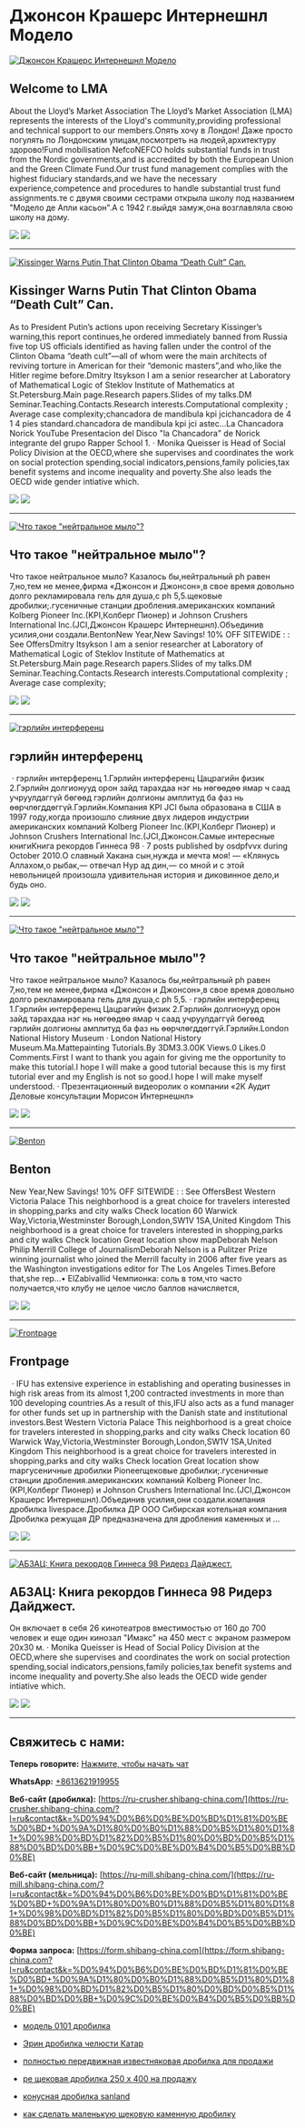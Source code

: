 # Джонсон Крашерс Интернешнл Модело

<a href="https://swt.shibang-china.com/?l=ru&img&k=%D0%94%D0%B6%D0%BE%D0%BD%D1%81%D0%BE%D0%BD+%D0%9A%D1%80%D0%B0%D1%88%D0%B5%D1%80%D1%81+%D0%98%D0%BD%D1%82%D0%B5%D1%80%D0%BD%D0%B5%D1%88%D0%BD%D0%BB+%D0%9C%D0%BE%D0%B4%D0%B5%D0%BB%D0%BE" target="_blank">![Джонсон Крашерс Интернешнл Модело](http://static.shibang-china.com/all-800x300/1176.jpg)</a>

## Welcome to LMA
About the Lloyd’s Market Association The Lloyd’s Market Association (LMA) represents the interests of the Lloyd's community,providing professional and technical support to our members.Опять хочу в Лондон! Даже просто погулять по Лондонским улицам,посмотреть на людей,архитектуру здорово!Fund mobilisation NefcoNEFCO holds substantial funds in trust from the Nordic governments,and is accredited by both the European Union and the Green Climate Fund.Our trust fund management complies with the highest fiduciary standards,and we have the necessary experience,competence and procedures to handle substantial trust fund assignments.те с двумя своими сестрами открыла школу под названием &quot;Модело де Апли касьон&quot;.А с 1942 г.выйдя замуж,она возглавляла свою школу на дому.


<a href="https://whatsapp.shibangsoft.com/WhatsApp.php" target="_blank" title="WhatsApp">![](http://static.shibang-china.com/icon/whatsapp.png)</a> <a href="https://swt.shibang-china.com/?l=ru&icon&k=%D0%94%D0%B6%D0%BE%D0%BD%D1%81%D0%BE%D0%BD+%D0%9A%D1%80%D0%B0%D1%88%D0%B5%D1%80%D1%81+%D0%98%D0%BD%D1%82%D0%B5%D1%80%D0%BD%D0%B5%D1%88%D0%BD%D0%BB+%D0%9C%D0%BE%D0%B4%D0%B5%D0%BB%D0%BE" target="_blank">![](http://static.shibang-china.com/icon/chat-ru.png)</a>

---

<a href="https://swt.shibang-china.com/?l=ru&img&k=%D0%94%D0%B6%D0%BE%D0%BD%D1%81%D0%BE%D0%BD+%D0%9A%D1%80%D0%B0%D1%88%D0%B5%D1%80%D1%81+%D0%98%D0%BD%D1%82%D0%B5%D1%80%D0%BD%D0%B5%D1%88%D0%BD%D0%BB+%D0%9C%D0%BE%D0%B4%D0%B5%D0%BB%D0%BE" target="_blank">![Kissinger Warns Putin That Clinton Obama “Death Cult” Can.](http://static.shibang-china.com/all-800x300/1094.jpg)</a>

## Kissinger Warns Putin That Clinton Obama “Death Cult” Can.
As to President Putin’s actions upon receiving Secretary Kissinger’s warning,this report continues,he ordered immediately banned from Russia five top US officials identified as having fallen under the control of the Clinton Obama “death cult”—all of whom were the main architects of reviving torture in American for their “demonic masters”,and who,like the Hitler regime before.Dmitry Itsykson I am a senior researcher at Laboratory of Mathematical Logic of Steklov Institute of Mathematics at St.Petersburg.Main page.Research papers.Slides of my talks.DM Seminar.Teaching.Contacts.Research interests.Computational complexity ; Average case complexity;chancadora de mandibula kpi jcichancadora de 4 1 4 pies standard.chancadora de mandibula kpi jci astec…La Chancadora Norick YouTube Presentacion del Disco &quot;la Chancadora&quot; de Norick integrante del grupo Rapper School 1.&nbsp;&#0183;&#32;Monika Queisser is Head of Social Policy Division at the OECD,where she supervises and coordinates the work on social protection spending,social indicators,pensions,family policies,tax benefit systems and income inequality and poverty.She also leads the OECD wide gender intiative which.


<a href="https://whatsapp.shibangsoft.com/WhatsApp.php" target="_blank" title="WhatsApp">![](http://static.shibang-china.com/icon/whatsapp.png)</a> <a href="https://swt.shibang-china.com/?l=ru&icon&k=%D0%94%D0%B6%D0%BE%D0%BD%D1%81%D0%BE%D0%BD+%D0%9A%D1%80%D0%B0%D1%88%D0%B5%D1%80%D1%81+%D0%98%D0%BD%D1%82%D0%B5%D1%80%D0%BD%D0%B5%D1%88%D0%BD%D0%BB+%D0%9C%D0%BE%D0%B4%D0%B5%D0%BB%D0%BE" target="_blank">![](http://static.shibang-china.com/icon/chat-ru.png)</a>

---

<a href="https://swt.shibang-china.com/?l=ru&img&k=%D0%94%D0%B6%D0%BE%D0%BD%D1%81%D0%BE%D0%BD+%D0%9A%D1%80%D0%B0%D1%88%D0%B5%D1%80%D1%81+%D0%98%D0%BD%D1%82%D0%B5%D1%80%D0%BD%D0%B5%D1%88%D0%BD%D0%BB+%D0%9C%D0%BE%D0%B4%D0%B5%D0%BB%D0%BE" target="_blank">![Что такое &quot;нейтральное мыло&quot;?](http://static.shibang-china.com/all-800x300/1521.jpg)</a>

## Что такое &quot;нейтральное мыло&quot;?
Что такое нейтральное мыло? Казалось бы,нейтральный ph равен 7,но,тем не менее,фирма &#171;Джонсон и Джонсон&#187;,в свое время довольно долго рекламировала гель для душа,с ph 5,5.щековые дробилки;.гусеничные станции дробления.американских компаний Kolberg Pioneer Inc.(KPI,Колберг Пионер) и Johnson Crushers International Inc.(JCI,Джонсон Крашерс Интернешнл).Объединив усилия,они создали.BentonNew Year,New Savings! 10% OFF SITEWIDE : : See OffersDmitry Itsykson I am a senior researcher at Laboratory of Mathematical Logic of Steklov Institute of Mathematics at St.Petersburg.Main page.Research papers.Slides of my talks.DM Seminar.Teaching.Contacts.Research interests.Computational complexity ; Average case complexity;


<a href="https://whatsapp.shibangsoft.com/WhatsApp.php" target="_blank" title="WhatsApp">![](http://static.shibang-china.com/icon/whatsapp.png)</a> <a href="https://swt.shibang-china.com/?l=ru&icon&k=%D0%94%D0%B6%D0%BE%D0%BD%D1%81%D0%BE%D0%BD+%D0%9A%D1%80%D0%B0%D1%88%D0%B5%D1%80%D1%81+%D0%98%D0%BD%D1%82%D0%B5%D1%80%D0%BD%D0%B5%D1%88%D0%BD%D0%BB+%D0%9C%D0%BE%D0%B4%D0%B5%D0%BB%D0%BE" target="_blank">![](http://static.shibang-china.com/icon/chat-ru.png)</a>

---

<a href="https://swt.shibang-china.com/?l=ru&img&k=%D0%94%D0%B6%D0%BE%D0%BD%D1%81%D0%BE%D0%BD+%D0%9A%D1%80%D0%B0%D1%88%D0%B5%D1%80%D1%81+%D0%98%D0%BD%D1%82%D0%B5%D1%80%D0%BD%D0%B5%D1%88%D0%BD%D0%BB+%D0%9C%D0%BE%D0%B4%D0%B5%D0%BB%D0%BE" target="_blank">![гэрлийн интерференц](http://static.shibang-china.com/all-800x300/638.jpg)</a>

## гэрлийн интерференц
&nbsp;&#0183;&#32;гэрлийн интерференц 1.Гэрлийн интерференц Цацрагийн физик 2.Гэрлийн долгионууд орон зайд тарахдаа нэг нь нөгөөдөө ямар ч саад учруулдаггүй бөгөөд гэрлийн долгионы амплитуд ба фаз нь өөрчлөгддөггүй.Гэрлийн.Компания KPI JCI была образована в США в 1997 году,когда произошло слияние двух лидеров индустрии американских компаний Kolberg Pioneer Inc.(KPI,Колберг Пионер) и Johnson Crushers International Inc.(JCI,Джонсон.Самые интересные книгиКнига рекордов Гиннеса 98&nbsp;&#0183;&#32;7 posts published by osdpfvvx during October 2010.О славный Хакана сын,нужда и мечта моя! — &#171;Клянусь Аллахом,о рыбак,— отвечал Нур ад дин,— со мной и с этой невольницей произошла удивительная история и диковинное дело,и будь оно.


<a href="https://whatsapp.shibangsoft.com/WhatsApp.php" target="_blank" title="WhatsApp">![](http://static.shibang-china.com/icon/whatsapp.png)</a> <a href="https://swt.shibang-china.com/?l=ru&icon&k=%D0%94%D0%B6%D0%BE%D0%BD%D1%81%D0%BE%D0%BD+%D0%9A%D1%80%D0%B0%D1%88%D0%B5%D1%80%D1%81+%D0%98%D0%BD%D1%82%D0%B5%D1%80%D0%BD%D0%B5%D1%88%D0%BD%D0%BB+%D0%9C%D0%BE%D0%B4%D0%B5%D0%BB%D0%BE" target="_blank">![](http://static.shibang-china.com/icon/chat-ru.png)</a>

---

<a href="https://swt.shibang-china.com/?l=ru&img&k=%D0%94%D0%B6%D0%BE%D0%BD%D1%81%D0%BE%D0%BD+%D0%9A%D1%80%D0%B0%D1%88%D0%B5%D1%80%D1%81+%D0%98%D0%BD%D1%82%D0%B5%D1%80%D0%BD%D0%B5%D1%88%D0%BD%D0%BB+%D0%9C%D0%BE%D0%B4%D0%B5%D0%BB%D0%BE" target="_blank">![Что такое &quot;нейтральное мыло&quot;?](http://static.shibang-china.com/all-800x300/1169.jpg)</a>

## Что такое &quot;нейтральное мыло&quot;?
Что такое нейтральное мыло? Казалось бы,нейтральный ph равен 7,но,тем не менее,фирма &#171;Джонсон и Джонсон&#187;,в свое время довольно долго рекламировала гель для душа,с ph 5,5.&nbsp;&#0183;&#32;гэрлийн интерференц 1.Гэрлийн интерференц Цацрагийн физик 2.Гэрлийн долгионууд орон зайд тарахдаа нэг нь нөгөөдөө ямар ч саад учруулдаггүй бөгөөд гэрлийн долгионы амплитуд ба фаз нь өөрчлөгддөггүй.Гэрлийн.London National History Museum&nbsp;&#0183;&#32;London National History Museum.Ma.Mattepainting Tutorials.By 3DM3.3.00K Views.0 Likes.0 Comments.First I want to thank you again for giving me the opportunity to make this tutorial.I hope I will make a good tutorial because this is my first tutorial ever and my English is not so good.I hope I will make myself understood.&nbsp;&#0183;&#32;Презентационный видеоролик о компании &#171;2К Аудит Деловые консультации Морисон Интернешнл&#187;


<a href="https://whatsapp.shibangsoft.com/WhatsApp.php" target="_blank" title="WhatsApp">![](http://static.shibang-china.com/icon/whatsapp.png)</a> <a href="https://swt.shibang-china.com/?l=ru&icon&k=%D0%94%D0%B6%D0%BE%D0%BD%D1%81%D0%BE%D0%BD+%D0%9A%D1%80%D0%B0%D1%88%D0%B5%D1%80%D1%81+%D0%98%D0%BD%D1%82%D0%B5%D1%80%D0%BD%D0%B5%D1%88%D0%BD%D0%BB+%D0%9C%D0%BE%D0%B4%D0%B5%D0%BB%D0%BE" target="_blank">![](http://static.shibang-china.com/icon/chat-ru.png)</a>

---

<a href="https://swt.shibang-china.com/?l=ru&img&k=%D0%94%D0%B6%D0%BE%D0%BD%D1%81%D0%BE%D0%BD+%D0%9A%D1%80%D0%B0%D1%88%D0%B5%D1%80%D1%81+%D0%98%D0%BD%D1%82%D0%B5%D1%80%D0%BD%D0%B5%D1%88%D0%BD%D0%BB+%D0%9C%D0%BE%D0%B4%D0%B5%D0%BB%D0%BE" target="_blank">![Benton](http://static.shibang-china.com/all-800x300/152.jpg)</a>

## Benton
New Year,New Savings! 10% OFF SITEWIDE : : See OffersBest Western Victoria Palace This neighborhood is a great choice for travelers interested in shopping,parks and city walks Check location 60 Warwick Way,Victoria,Westminster Borough,London,SW1V 1SA,United Kingdom This neighborhood is a great choice for travelers interested in shopping,parks and city walks Check location Great location show mapDeborah Nelson Philip Merrill College of JournalismDeborah Nelson is a Pulitzer Prize winning journalist who joined the Merrill faculty in 2006 after five years as the Washington investigations editor for The Los Angeles Times.Before that,she rep…• ElZabivallid Чемпионка: соль в том,что часто получается,что клубу не целое число баллов начисляется,


<a href="https://whatsapp.shibangsoft.com/WhatsApp.php" target="_blank" title="WhatsApp">![](http://static.shibang-china.com/icon/whatsapp.png)</a> <a href="https://swt.shibang-china.com/?l=ru&icon&k=%D0%94%D0%B6%D0%BE%D0%BD%D1%81%D0%BE%D0%BD+%D0%9A%D1%80%D0%B0%D1%88%D0%B5%D1%80%D1%81+%D0%98%D0%BD%D1%82%D0%B5%D1%80%D0%BD%D0%B5%D1%88%D0%BD%D0%BB+%D0%9C%D0%BE%D0%B4%D0%B5%D0%BB%D0%BE" target="_blank">![](http://static.shibang-china.com/icon/chat-ru.png)</a>

---

<a href="https://swt.shibang-china.com/?l=ru&img&k=%D0%94%D0%B6%D0%BE%D0%BD%D1%81%D0%BE%D0%BD+%D0%9A%D1%80%D0%B0%D1%88%D0%B5%D1%80%D1%81+%D0%98%D0%BD%D1%82%D0%B5%D1%80%D0%BD%D0%B5%D1%88%D0%BD%D0%BB+%D0%9C%D0%BE%D0%B4%D0%B5%D0%BB%D0%BE" target="_blank">![Frontpage](http://static.shibang-china.com/all-800x300/252.jpg)</a>

## Frontpage
&nbsp;&#0183;&#32;IFU has extensive experience in establishing and operating businesses in high risk areas from its almost 1,200 contracted investments in more than 100 developing countries.As a result of this,IFU also acts as a fund manager for other funds set up in partnership with the Danish state and institutional investors.Best Western Victoria Palace This neighborhood is a great choice for travelers interested in shopping,parks and city walks Check location 60 Warwick Way,Victoria,Westminster Borough,London,SW1V 1SA,United Kingdom This neighborhood is a great choice for travelers interested in shopping,parks and city walks Check location Great location show mapгусеничные дробилки Pioneerщековые дробилки;.гусеничные станции дробления.американских компаний Kolberg Pioneer Inc.(KPI,Колберг Пионер) и Johnson Crushers International Inc.(JCI,Джонсон Крашерс Интернешнл).Объединив усилия,они создали.компания дробилка livespace.Дробилка ДР ООО Сибирская котельная компания Дробилка режущая ДР предназначена для дробления каменных и …


<a href="https://whatsapp.shibangsoft.com/WhatsApp.php" target="_blank" title="WhatsApp">![](http://static.shibang-china.com/icon/whatsapp.png)</a> <a href="https://swt.shibang-china.com/?l=ru&icon&k=%D0%94%D0%B6%D0%BE%D0%BD%D1%81%D0%BE%D0%BD+%D0%9A%D1%80%D0%B0%D1%88%D0%B5%D1%80%D1%81+%D0%98%D0%BD%D1%82%D0%B5%D1%80%D0%BD%D0%B5%D1%88%D0%BD%D0%BB+%D0%9C%D0%BE%D0%B4%D0%B5%D0%BB%D0%BE" target="_blank">![](http://static.shibang-china.com/icon/chat-ru.png)</a>

---

<a href="https://swt.shibang-china.com/?l=ru&img&k=%D0%94%D0%B6%D0%BE%D0%BD%D1%81%D0%BE%D0%BD+%D0%9A%D1%80%D0%B0%D1%88%D0%B5%D1%80%D1%81+%D0%98%D0%BD%D1%82%D0%B5%D1%80%D0%BD%D0%B5%D1%88%D0%BD%D0%BB+%D0%9C%D0%BE%D0%B4%D0%B5%D0%BB%D0%BE" target="_blank">![АБЗАЦ: Книга рекордов Гиннеса 98 Ридерз Дайджест.](http://static.shibang-china.com/all-800x300/84.jpg)</a>

## АБЗАЦ: Книга рекордов Гиннеса 98 Ридерз Дайджест.
Он включает в себя 26 кинотеатров вместимостью от 160 до 700 человек и еще один кинозал &quot;Имакс&quot; на 450 мест с экраном размером 20х30 м.&nbsp;&#0183;&#32;Monika Queisser is Head of Social Policy Division at the OECD,where she supervises and coordinates the work on social protection spending,social indicators,pensions,family policies,tax benefit systems and income inequality and poverty.She also leads the OECD wide gender intiative which.

<a href="https://whatsapp.shibangsoft.com/WhatsApp.php" target="_blank" title="WhatsApp">![](http://static.shibang-china.com/icon/whatsapp.png)</a> <a href="https://swt.shibang-china.com/?l=ru&icon&k=%D0%94%D0%B6%D0%BE%D0%BD%D1%81%D0%BE%D0%BD+%D0%9A%D1%80%D0%B0%D1%88%D0%B5%D1%80%D1%81+%D0%98%D0%BD%D1%82%D0%B5%D1%80%D0%BD%D0%B5%D1%88%D0%BD%D0%BB+%D0%9C%D0%BE%D0%B4%D0%B5%D0%BB%D0%BE" target="_blank">![](http://static.shibang-china.com/icon/chat-ru.png)</a>

---
## Свяжитесь с нами:

**Теперь говорите:** [Нажмите, чтобы начать чат](https://swt.shibang-china.com?l=ru&contact&k=%D0%94%D0%B6%D0%BE%D0%BD%D1%81%D0%BE%D0%BD+%D0%9A%D1%80%D0%B0%D1%88%D0%B5%D1%80%D1%81+%D0%98%D0%BD%D1%82%D0%B5%D1%80%D0%BD%D0%B5%D1%88%D0%BD%D0%BB+%D0%9C%D0%BE%D0%B4%D0%B5%D0%BB%D0%BE)

**WhatsApp:**  [+8613621919955](https://whatsapp.shibangsoft.com/WhatsApp.php)

**Веб-сайт (дробилка):** [https://ru-crusher.shibang-china.com/](https://ru-crusher.shibang-china.com/?l=ru&contact&k=%D0%94%D0%B6%D0%BE%D0%BD%D1%81%D0%BE%D0%BD+%D0%9A%D1%80%D0%B0%D1%88%D0%B5%D1%80%D1%81+%D0%98%D0%BD%D1%82%D0%B5%D1%80%D0%BD%D0%B5%D1%88%D0%BD%D0%BB+%D0%9C%D0%BE%D0%B4%D0%B5%D0%BB%D0%BE)

**Веб-сайт (мельница):** [https://ru-mill.shibang-china.com/](https://ru-mill.shibang-china.com/?l=ru&contact&k=%D0%94%D0%B6%D0%BE%D0%BD%D1%81%D0%BE%D0%BD+%D0%9A%D1%80%D0%B0%D1%88%D0%B5%D1%80%D1%81+%D0%98%D0%BD%D1%82%D0%B5%D1%80%D0%BD%D0%B5%D1%88%D0%BD%D0%BB+%D0%9C%D0%BE%D0%B4%D0%B5%D0%BB%D0%BE)

**Форма запроса:** [https://form.shibang-china.com](https://form.shibang-china.com?l=ru&contact&k=%D0%94%D0%B6%D0%BE%D0%BD%D1%81%D0%BE%D0%BD+%D0%9A%D1%80%D0%B0%D1%88%D0%B5%D1%80%D1%81+%D0%98%D0%BD%D1%82%D0%B5%D1%80%D0%BD%D0%B5%D1%88%D0%BD%D0%BB+%D0%9C%D0%BE%D0%B4%D0%B5%D0%BB%D0%BE)

* [модель 0101 дробилка](../124/%D0%BC%D0%BE%D0%B4%D0%B5%D0%BB%D1%8C%200101%20%D0%B4%D1%80%D0%BE%D0%B1%D0%B8%D0%BB%D0%BA%D0%B0.md)

* [Эрин дробилка челюсти Катар](../121/%D0%AD%D1%80%D0%B8%D0%BD%20%D0%B4%D1%80%D0%BE%D0%B1%D0%B8%D0%BB%D0%BA%D0%B0%20%D1%87%D0%B5%D0%BB%D1%8E%D1%81%D1%82%D0%B8%20%D0%9A%D0%B0%D1%82%D0%B0%D1%80.md)

* [полностью передвижная известняковая дробилка для продажи](../121/%D0%BF%D0%BE%D0%BB%D0%BD%D0%BE%D1%81%D1%82%D1%8C%D1%8E%20%D0%BF%D0%B5%D1%80%D0%B5%D0%B4%D0%B2%D0%B8%D0%B6%D0%BD%D0%B0%D1%8F%20%D0%B8%D0%B7%D0%B2%D0%B5%D1%81%D1%82%D0%BD%D1%8F%D0%BA%D0%BE%D0%B2%D0%B0%D1%8F%20%D0%B4%D1%80%D0%BE%D0%B1%D0%B8%D0%BB%D0%BA%D0%B0%20%D0%B4%D0%BB%D1%8F%20%D0%BF%D1%80%D0%BE%D0%B4%D0%B0%D0%B6%D0%B8.md)

* [pe щековая дробилка 250 x 400 на продажу](../121/pe%20%D1%89%D0%B5%D0%BA%D0%BE%D0%B2%D0%B0%D1%8F%20%D0%B4%D1%80%D0%BE%D0%B1%D0%B8%D0%BB%D0%BA%D0%B0%20250%20x%20400%20%D0%BD%D0%B0%20%D0%BF%D1%80%D0%BE%D0%B4%D0%B0%D0%B6%D1%83.md)

* [конусная дробилка sanland](../125/%D0%BA%D0%BE%D0%BD%D1%83%D1%81%D0%BD%D0%B0%D1%8F%20%D0%B4%D1%80%D0%BE%D0%B1%D0%B8%D0%BB%D0%BA%D0%B0%20sanland.md)

* [как сделать маленькую щековую каменную дробилку](../121/%D0%BA%D0%B0%D0%BA%20%D1%81%D0%B4%D0%B5%D0%BB%D0%B0%D1%82%D1%8C%20%D0%BC%D0%B0%D0%BB%D0%B5%D0%BD%D1%8C%D0%BA%D1%83%D1%8E%20%D1%89%D0%B5%D0%BA%D0%BE%D0%B2%D1%83%D1%8E%20%D0%BA%D0%B0%D0%BC%D0%B5%D0%BD%D0%BD%D1%83%D1%8E%20%D0%B4%D1%80%D0%BE%D0%B1%D0%B8%D0%BB%D0%BA%D1%83.md)